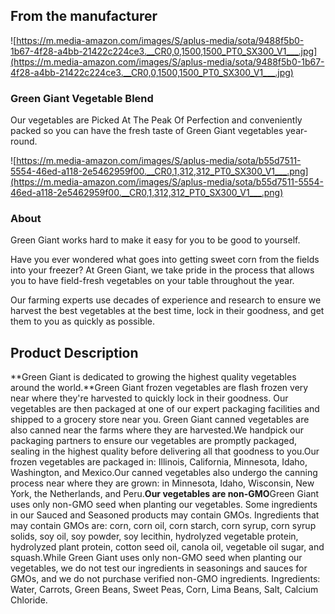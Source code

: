 ## **From the manufacturer**

![https://m.media-amazon.com/images/S/aplus-media/sota/9488f5b0-1b67-4f28-a4bb-21422c224ce3.__CR0,0,1500,1500_PT0_SX300_V1___.jpg](https://m.media-amazon.com/images/S/aplus-media/sota/9488f5b0-1b67-4f28-a4bb-21422c224ce3.__CR0,0,1500,1500_PT0_SX300_V1___.jpg)

### **Green Giant Vegetable Blend**

Our vegetables are Picked At The Peak Of Perfection and conveniently packed so you can have the fresh taste of Green Giant vegetables year-round.

![https://m.media-amazon.com/images/S/aplus-media/sota/b55d7511-5554-46ed-a118-2e5462959f00.__CR0,1,312,312_PT0_SX300_V1___.png](https://m.media-amazon.com/images/S/aplus-media/sota/b55d7511-5554-46ed-a118-2e5462959f00.__CR0,1,312,312_PT0_SX300_V1___.png)

### **About**

Green Giant works hard to make it easy for you to be good to yourself.

Have you ever wondered what goes into getting sweet corn from the fields into your freezer? At Green Giant, we take pride in the process that allows you to have field-fresh vegetables on your table throughout the year.

Our farming experts use decades of experience and research to ensure we harvest the best vegetables at the best time, lock in their goodness, and get them to you as quickly as possible.

## **Product Description**

**Green Giant is dedicated to growing the highest quality vegetables around the world.**Green Giant frozen vegetables are flash frozen very near where they're harvested to quickly lock in their goodness. Our vegetables are then packaged at one of our expert packaging facilities and shipped to a grocery store near you. Green Giant canned vegetables are also canned near the farms where they are harvested.We handpick our packaging partners to ensure our vegetables are promptly packaged, sealing in the highest quality before delivering all that goodness to you.Our frozen vegetables are packaged in: Illinois, California, Minnesota, Idaho, Washington, and Mexico.Our canned vegetables also undergo the canning process near where they are grown: in Minnesota, Idaho, Wisconsin, New York, the Netherlands, and Peru.**Our vegetables are non-GMO**Green Giant uses only non-GMO seed when planting our vegetables. Some ingredients in our Sauced and Seasoned products may contain GMOs. Ingredients that may contain GMOs are: corn, corn oil, corn starch, corn syrup, corn syrup solids, soy oil, soy powder, soy lecithin, hydrolyzed vegetable protein, hydrolyzed plant protein, cotton seed oil, canola oil, vegetable oil sugar, and squash.While Green Giant uses only non-GMO seed when planting our vegetables, we do not test our ingredients in seasonings and sauces for GMOs, and we do not purchase verified non-GMO ingredients. Ingredients: Water, Carrots, Green Beans, Sweet Peas, Corn, Lima Beans, Salt, Calcium Chloride.
